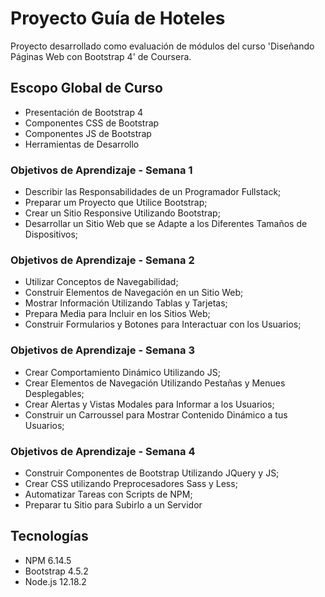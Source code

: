 # Proyecto Guía de Hoteles

Proyecto desarrollado como evaluación de módulos del curso 'Diseñando Páginas Web con Bootstrap 4' de Coursera.

## Escopo Global de Curso

- Presentación de Bootstrap 4
- Componentes CSS de Bootstrap
- Componentes JS de Bootstrap
- Herramientas de Desarrollo

### Objetivos de Aprendizaje - Semana 1

- Describir las Responsabilidades de un Programador Fullstack;
- Preparar um Proyecto que Utilice Bootstrap;
- Crear un Sitio Responsive Utilizando Bootstrap;
- Desarrollar un Sitio Web que se Adapte a los Diferentes Tamaños de Dispositivos;

### Objetivos de Aprendizaje - Semana 2

- Utilizar Conceptos de Navegabilidad;
- Construir Elementos de Navegación en un Sitio Web;
- Mostrar Información Utilizando Tablas y Tarjetas;
- Prepara Media para Incluir en los Sitios Web;
- Construir Formularios y Botones para Interactuar con los Usuarios;

### Objetivos de Aprendizaje - Semana 3

- Crear Comportamiento Dinámico Utilizando JS;
- Crear Elementos de Navegación Utilizando Pestañas y Menues Desplegables;
- Crear Alertas y Vistas Modales para Informar a los Usuarios;
- Construir un Carroussel para Mostrar Contenido Dinámico a tus Usuarios;

### Objetivos de Aprendizaje - Semana 4

- Construir Componentes de Bootstrap Utilizando JQuery y JS;
- Crear CSS utilizando Preprocesadores Sass y Less;
- Automatizar Tareas con Scripts de NPM;
- Preparar tu Sitio para Subirlo a un Servidor

## Tecnologías

- NPM 6.14.5
- Bootstrap 4.5.2
- Node.js 12.18.2

